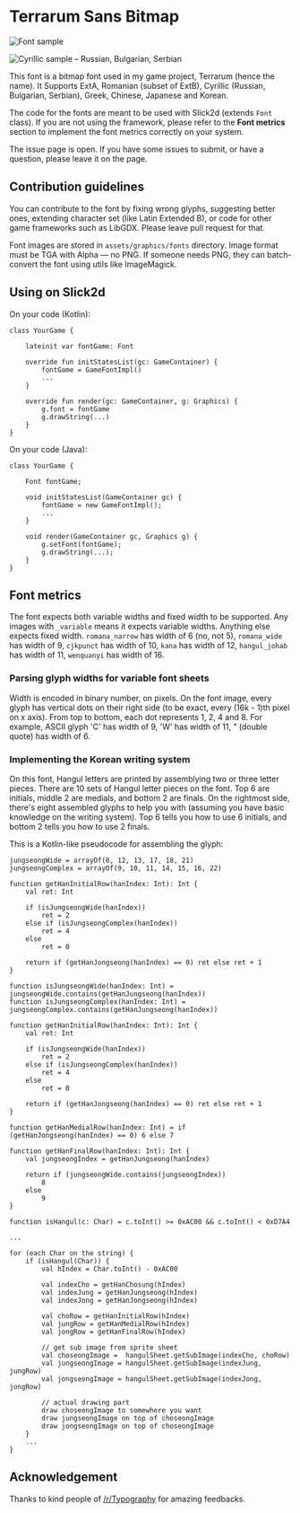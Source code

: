 # Terrarum Sans Bitmap

![Font sample](https://github.com/minjaesong/Terrarum-sans-bitmap/blob/master/font_test_3.PNG)

![Cyrillic sample – Russian, Bulgarian, Serbian](https://github.com/minjaesong/Terrarum-sans-bitmap/blob/master/terrarum_sans_cyrillic_2.PNG)

This font is a bitmap font used in my game project, Terrarum (hence the name). It Supports ExtA, Romanian (subset of ExtB), Cyrillic (Russian, Bulgarian, Serbian), Greek, Chinese, Japanese and Korean.

The code for the fonts are meant to be used with Slick2d (extends ```Font``` class). If you are not using the framework, please refer to the __Font metrics__ section to implement the font metrics correctly on your system.

The issue page is open. If you have some issues to submit, or have a question, please leave it on the page.


## Contribution guidelines

You can contribute to the font by fixing wrong glyphs, suggesting better ones, extending character set (like Latin Extended B), or code for other game frameworks such as LibGDX. Please leave pull request for that.

Font images are stored in ```assets/graphics/fonts``` directory. Image format must be TGA with Alpha — no PNG. If someone needs PNG, they can batch-convert the font using utils like ImageMagick.


## Using on Slick2d

On your code (Kotlin):

    class YourGame {

        lateinit var fontGame: Font
    
        override fun initStatesList(gc: GameContainer) {
            fontGame = GameFontImpl()
            ...
        }
        
        override fun render(gc: GameContainer, g: Graphics) {
            g.font = fontGame
            g.drawString(...)
        }
    }
    
On your code (Java):

    class YourGame {

        Font fontGame;
    
        void initStatesList(GameContainer gc) {
            fontGame = new GameFontImpl();
            ...
        }
        
        void render(GameContainer gc, Graphics g) {
            g.setFont(fontGame);
            g.drawString(...);
        }
    }

## Font metrics

The font expects both variable widths and fixed width to be supported. Any images with ```_variable``` means it expects variable widths. Anything else expects fixed width. ```romana_narrow``` has width of 6 (no, not 5), ```romana_wide``` has width of 9, ```cjkpunct``` has width of 10, ```kana``` has width of 12, ```hangul_johab``` has width of 11, ```wenquanyi``` has width of 16.

### Parsing glyph widths for variable font sheets

Width is encoded in binary number, on pixels. On the font image, every glyph has vertical dots on their right side (to be exact, every (16k - 1)th pixel on x axis). From top to bottom, each dot represents 1, 2, 4 and 8. For example, ASCII glyph 'C' has width of 9, 'W' has width of 11, " (double quote) has width of 6.

### Implementing the Korean writing system

On this font, Hangul letters are printed by assemblying two or three letter pieces. There are 10 sets of Hangul letter pieces on the font. Top 6 are initials, middle 2 are medials, and bottom 2 are finals. On the rightmost side, there's eight assembled glyphs to help you with (assuming you have basic knowledge on the writing system). Top 6 tells you how to use 6 initials, and bottom 2 tells you how to use 2 finals.

This is a Kotlin-like pseudocode for assembling the glyph:

    jungseongWide = arrayOf(8, 12, 13, 17, 18, 21)
    jungseongComplex = arrayOf(9, 10, 11, 14, 15, 16, 22)
    
    function getHanInitialRow(hanIndex: Int): Int {
        val ret: Int

        if (isJungseongWide(hanIndex))
            ret = 2
        else if (isJungseongComplex(hanIndex))
            ret = 4
        else
            ret = 0

        return if (getHanJongseong(hanIndex) == 0) ret else ret + 1
    }
    
    function isJungseongWide(hanIndex: Int) = jungseongWide.contains(getHanJungseong(hanIndex))
    function isJungseongComplex(hanIndex: Int) = jungseongComplex.contains(getHanJungseong(hanIndex))

    function getHanInitialRow(hanIndex: Int): Int {
        val ret: Int

        if (isJungseongWide(hanIndex))
            ret = 2
        else if (isJungseongComplex(hanIndex))
            ret = 4
        else
            ret = 0

        return if (getHanJongseong(hanIndex) == 0) ret else ret + 1
    }

    function getHanMedialRow(hanIndex: Int) = if (getHanJongseong(hanIndex) == 0) 6 else 7

    function getHanFinalRow(hanIndex: Int): Int {
        val jungseongIndex = getHanJungseong(hanIndex)

        return if (jungseongWide.contains(jungseongIndex))
            8
        else
            9
    }
    
    function isHangul(c: Char) = c.toInt() >= 0xAC00 && c.toInt() < 0xD7A4
    
    ...
    
    for (each Char on the string) {
        if (isHangul(Char)) {
            val hIndex = Char.toInt() - 0xAC00

            val indexCho = getHanChosung(hIndex)
            val indexJung = getHanJungseong(hIndex)
            val indexJong = getHanJongseong(hIndex)

            val choRow = getHanInitialRow(hIndex)
            val jungRow = getHanMedialRow(hIndex)
            val jongRow = getHanFinalRow(hIndex)

            // get sub image from sprite sheet
            val choseongImage =  hangulSheet.getSubImage(indexCho, choRow)
            val jungseongImage = hangulSheet.getSubImage(indexJung, jungRow)
            val jongseongImage = hangulSheet.getSubImage(indexJong, jongRow)
            
            // actual drawing part
            draw choseongImage to somewhere you want
            draw jungseongImage on top of choseongImage
            draw jongseongImage on top of choseongImage
        }
        ...
    }

## Acknowledgement

Thanks to kind people of [/r/Typography](https://www.reddit.com/r/typography/) for amazing feedbacks.
